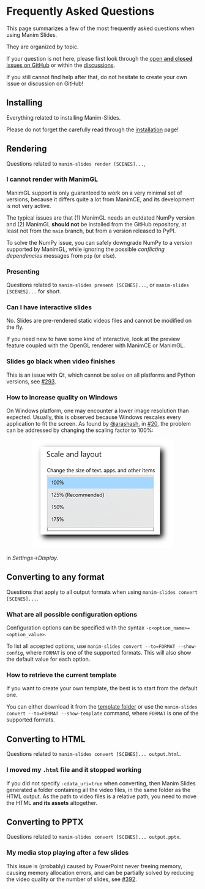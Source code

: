 # Frequently Asked Questions

This page summarizes a few of the most frequently asked questions
when using Manim Slides.

They are organized by topic.

If your question is not here, please first look through the
[open **and closed** issues on GitHub](https://github.com/jeertmans/manim-slides/issues?q=is%3Aissue)
or within the [discussions](https://github.com/jeertmans/manim-slides/discussions).

If you still cannot find help after that, do not hesitate to create
your own issue or discussion on GitHub!

## Installing

Everything related to installing Manim-Slides.

Please do not forget the carefully read through
the [installation](/installation) page!

## Rendering

Questions related to `manim-slides render [SCENES]...`,

### I cannot render with ManimGL

ManimGL support is only guaranteed to work
on a very minimal set of versions, because it differs quite a lot from ManimCE,
and its development is not very active.

The typical issues are that (1) ManimGL needs an outdated NumPy version
and (2) ManimGL **should not** be installed from the GitHub repository,
at least not from the `main` branch, but from a version released to PyPI.

To solve the NumPy issue, you can safely downgrade NumPy to a version supported
by ManimGL,
while ignoring the possible *conflicting dependencies* messages from `pip` (or else).

### Presenting

Questions related to `manim-slides present [SCENES]...`,
or `manim-slides [SCENES]...` for short.

### Can I have interactive slides

No. Slides are pre-rendered static videos files
and cannot be modified on the fly.

If you need new to have some kind of interactive, look
at the preview feature coupled with the OpenGL renderer
with ManimCE or ManimGL.

### Slides go black when video finishes

This is an issue with Qt,
which cannot be solve on all platforms and Python versions,
see [#293](https://github.com/jeertmans/manim-slides/issues/293).

### How to increase quality on Windows

On Windows platform, one may encounter a lower image resolution than expected.
Usually, this is observed because Windows rescales every application to
fit the screen.
As found by [@arashash](https://github.com/arashash),
in [#20](https://github.com/jeertmans/manim-slides/issues/20),
the problem can be addressed by changing the scaling factor to 100%:

<p align="center">
  <img
    alt="Windows Fix Scaling"
    src="https://raw.githubusercontent.com/jeertmans/manim-slides/main/static/windows_quality_fix.png"
  >
</p>

in *Settings*->*Display*.

## Converting to any format

Questions that apply to all output formats when using
`manim-slides convert [SCENES]...`.

### What are all possible configuration options

Configuration options can be specified with the syntax
`-c<option_name>=<option_value>`.

To list all accepted options, use `manim-slides convert --to=FORMAT --show-config`,
where `FORMAT` is one of the supported formats.
This will also show the default value for each option.

### How to retrieve the current template

If you want to create your own template, the best is to start from the default one.

You can either download it from the
[template folder](https://github.com/jeertmans/manim-slides/tree/main/manim_slides/templates)
or use the `manim-slides convert --to=FORMAT --show-template` command,
where `FORMAT` is one of the supported formats.

## Converting to HTML

Questions related to `manim-slides convert [SCENES]... output.html`.

### I moved my `.html` file and it stopped working

If you did not specify `-cdata_uri=true` when converting,
then Manim Slides generated a folder containing all
the video files, in the same folder as the HTML
output. As the path to video files is a relative path,
you need to move the HTML **and its assets** altogether.

## Converting to PPTX

Questions related to `manim-slides convert [SCENES]... output.pptx`.

### My media stop playing after a few slides

This issue is (probably) caused by PowerPoint never freeing
memory, causing memory allocation errors, and can be partially
solved by reducing the video quality or the number of slides,
see [#392](https://github.com/jeertmans/manim-slides/issues/392).
